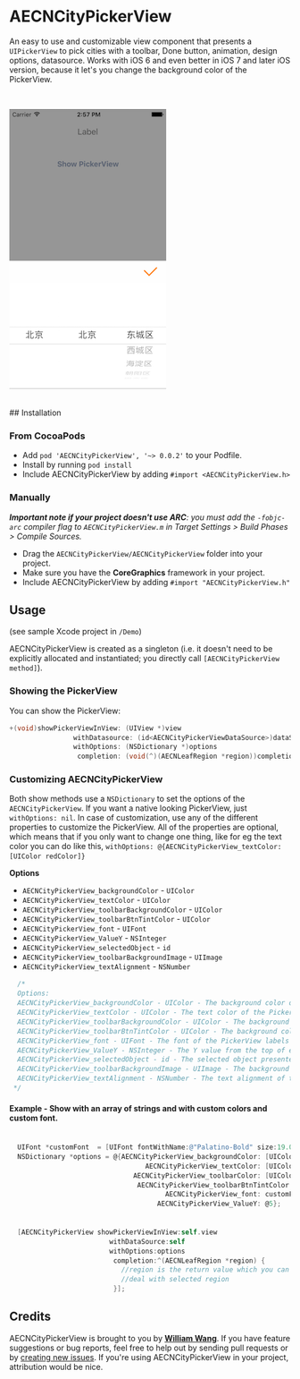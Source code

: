 AECNCityPickerView
============
 
An easy to use and customizable view component that presents a `UIPickerView` to pick cities with a toolbar, Done button, animation, design options, datasource.
Works with iOS 6 and even better in iOS 7 and later iOS version, because it let's you change the background color of the PickerView.


<br />

![AECNCityPickerView](https://github.com/canicelebrate/AECNCityPickerView/blob/master/AECNCityPickerView.png?raw=true)


<br />
## Installation

### From CocoaPods

* Add `pod 'AECNCityPickerView', '~> 0.0.2'` to your Podfile.
* Install by running `pod install`
* Include AECNCityPickerView by adding `#import <AECNCityPickerView.h>`

### Manually

_**Important note if your project doesn't use ARC**: you must add the `-fobjc-arc` compiler flag to `AECNCityPickerView.m` in Target Settings > Build Phases > Compile Sources._

* Drag the `AECNCityPickerView/AECNCityPickerView` folder into your project.
* Make sure you have the **CoreGraphics** framework in your project.
* Include AECNCityPickerView by adding `#import "AECNCityPickerView.h"` 

## Usage

(see sample Xcode project in `/Demo`)

AECNCityPickerView is created as a singleton (i.e. it doesn't need to be explicitly allocated and instantiated; you directly call `[AECNCityPickerView method]`).

### Showing the PickerView

You can show the PickerView:

```objective-c
+(void)showPickerViewInView: (UIView *)view
                withDatasource: (id<AECNCityPickerViewDataSource>)dataSource
                withOptions: (NSDictionary *)options
                 completion: (void(^)(AECNLeafRegion *region))completion;

```


### Customizing AECNCityPickerView
Both show methods use a `NSDictionary` to set the options of the `AECNCityPickerView`. If you want a native looking PickerView, just `withOptions: nil`. In case of customization, use any of the different properties to customize the PickerView. All of the properties are optional, which means that if you only want to change one thing, like for eg the text color you can do like this, `withOptions: @{AECNCityPickerView_textColor: [UIColor redColor]}`

**Options**

     
- `AECNCityPickerView_backgroundColor` - `UIColor` 
- `AECNCityPickerView_textColor` - `UIColor` 
- `AECNCityPickerView_toolbarBackgroundColor` - `UIColor` 
- `AECNCityPickerView_toolbarBtnTintColor` - `UIColor` 
- `AECNCityPickerView_font` - `UIFont` 
- `AECNCityPickerView_ValueY` - `NSInteger` 
- `AECNCityPickerView_selectedObject` - `id` 
- `AECNCityPickerView_toolbarBackgroundImage` - `UIImage`
- `AECNCityPickerView_textAlignment` - `NSNumber`

```objective-c
  /*
  Options:
  AECNCityPickerView_backgroundColor - UIColor - The background color of the PickerView (>=iOS 7)
  AECNCityPickerView_textColor - UIColor - The text color of the PickerView
  AECNCityPickerView_toolbarBackgroundColor - UIColor - The background color of the toolbar
  AECNCityPickerView_toolbarBtnTintColor - UIColor - The background color (<= iOS 6) or text color (>=iOS 7) of the Done button
  AECNCityPickerView_font - UIFont - The font of the PickerView labels
  AECNCityPickerView_ValueY - NSInteger - The Y value from the top of every label in the PickerView, useful when changing font/font-size.
  AECNCityPickerView_selectedObject - id - The selected object presented in the PickerView, an object from the array, for eg. [yourArray objectAtIndex:0];
  AECNCityPickerView_toolbarBackgroundImage - UIImage - The background image of the toolbar (320 x 44 for non retina, 640 x 88 for retina)
  AECNCityPickerView_textAlignment - NSNumber - The text alignment of the labels in the PickerView, @0 for Left, @1 for Center, @2 for Right
 */
```

#### Example - Show with an array of strings and with custom colors and custom font.
```objective-c
  
  UIFont *customFont  = [UIFont fontWithName:@"Palatino-Bold" size:19.0];
  NSDictionary *options = @{AECNCityPickerView_backgroundColor: [UIColor blackColor],
                                  AECNCityPickerView_textColor: [UIColor whiteColor],
                               AECNCityPickerView_toolbarColor: [UIColor darkGrayColor],
                                AECNCityPickerView_toolbarBtnTintColor: [UIColor whiteColor],
                                       AECNCityPickerView_font: customFont,
                                     AECNCityPickerView_ValueY: @5};

  
  [AECNCityPickerView showPickerViewInView:self.view
                         withDataSource:self
                         withOptions:options
                          completion:^(AECNLeafRegion *region) {
                            //region is the return value which you can use as you wish
                            //deal with selected region
                          }];
```



## Credits

AECNCityPickerView is brought to you by [**William Wang**](http://blog.csdn.net/missautumn). If you have feature suggestions or bug reports, feel free to help out by sending pull requests or by [creating new issues](https://github.com/canicelebrate/AECNCityPickerView/issues/new). If you're using AECNCityPickerView in your project, attribution would be nice.


